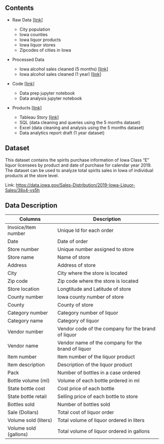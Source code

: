 ## Contents
- Raw Data [[link]](https://github.com/dyrk01/Kaggle_Projects/tree/master/Iowa%20Alcohol%20Sales/data/raw_data)
  - City population 
  - Iowa counties
  - Iowa liquor products
  - Iowa liquor stores
  - Zipcodes of cities in Iowa
 
- Processed Data
  - Iowa alcohol sales cleaned (5 months) [[link]](https://docs.google.com/spreadsheets/d/1oP9W6Q-4mrQzBHyZ6HWv5cncvtoouMFG/edit?usp=sharing&ouid=115633765262776346707&rtpof=true&sd=true)
  - Iowa alcohol sales cleaned (1 year) [[link]](https://drive.google.com/file/d/1IQq89SwXKdi22cW5x5uqf-wNZJfdIsTN/view?usp=sharing)
  
- Code [[link]](https://github.com/dyrk01/Kaggle_Projects/tree/master/Iowa%20Alcohol%20Sales/code)
  - Data prep jupyter notebook
  - Data analysis jupyter notebook

- Products [[link]](https://github.com/dyrk01/Kaggle_Projects/tree/master/Iowa%20Alcohol%20Sales/products)
  - Tableau Story [[link]](https://public.tableau.com/app/profile/dyrk/viz/Book1_16411138258760/IowaAlcoholSales)
  - SQL (data cleaning and queries using the 5 months dataset)
  - Excel (data cleaning and analysis using the 5 months dataset)
  - Data analytics report draft (1 year dataset)

## Dataset
This dataset contains the spirits purchase information of Iowa Class “E” liquor licensees by product and date of purchase for calendar year 2019. The dataset can be used to analyze total spirits sales in Iowa of individual products at the store level.

Link: https://data.iowa.gov/Sales-Distribution/2019-Iowa-Liquor-Sales/38x4-vs5h

## Data Description
Columns | Description
--- | ---
Invoice/Item number | Unique Id for each order
Date | Date of order
Store number | Unique number assigned to store 
Store name | Name of store
Address | Address of store 
City | City where the store is located
Zip code | Zip code where the store is located 
Store location | Longtitude and Latitude of store
County number | Iowa county number of store 
County | County of store
Category number | Category number of liquor
Category name | Category of liquor
Vendor number |  Vendor code of the company for the brand of liquor 
Vendor name | Vendor name of the company for the brand of liquor
Item number | Item number of the liquor product  
Item description | Description of the liquor product  
Pack | Number of bottles in a case ordered 
Bottle volume (ml) | Volume of each bottle prdered in ml 
State bottle cost | Cost price of each bottle
State bottle retail | Selling price of each bottle to store
Bottles sold | Number of bottles sold 
Sale (Dollars) | Total cost of liquor order
Volume sold (liters) | Total volume of liquor ordered in liters 
Volume sold (gallons) | Total volume of liquor ordered in gallons 


